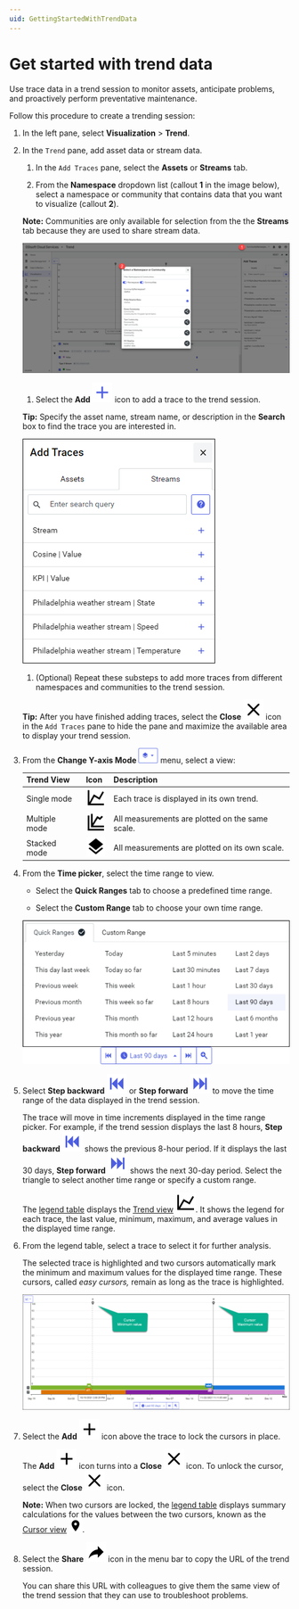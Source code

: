 ```yaml
---
uid: GettingStartedWithTrendData
---
```


# Get started with trend data

Use trace data in a trend session to monitor assets, anticipate problems, and proactively perform preventative maintenance.

Follow this procedure to create a trending session:

1. In the left pane, select **Visualization** > **Trend**.
   
1. In the `Trend` pane, add asset data or stream data.

    1. In the `Add Traces` pane, select the **Assets** or **Streams** tab.

    1. From the **Namespace** dropdown list (callout **1** in the image below), select a namespace or community that contains data that you want to visualize (callout **2**).

    **Note:** Communities are only available for selection from the the **Streams** tab because they are used to share stream data.

    ![Select namespace/community](images/select-namespace-community.png)

    1. Select the **Add** ![add](../_icons/plus-thick-alt.svg) icon to add a trace to the trend session.

    **Tip:** Specify the asset name, stream name, or description in the **Search** box to find the trace you are interested in.
    
    ![Add traces](images/add-traces.png)

    1. (Optional) Repeat these substeps to add more traces from different namespaces and communities to the trend session.  

    **Tip:** After you have finished adding traces, select the **Close** ![close](../_icons/window-close.svg) icon in the `Add Traces` pane to hide the pane and maximize the available area to display your trend session.
        
1. From the **Change Y-axis Mode** ![Trend views menu](images/trend-views-icon.png) menu, select a view:

    | Trend View | Icon | Description |
    |--|--|--|
    | Single mode |  ![single mode](../_icons/chart-line.svg) | Each trace is displayed in its own trend. |
    | Multiple mode | ![multiple mode](../_icons/chart-multiple.svg) | All measurements are plotted on the same scale. |
    | Stacked mode | ![stacked mode](../_icons/layers.svg) | All measurements are plotted on its own scale. |

1. From the **Time picker**, select the time range to view. 

    - Select the **Quick Ranges** tab to choose a predefined time range.
    
    - Select the **Custom Range** tab to choose your own time range.
    
    ![Time picker](images/Time-picker.png)
    
1. Select **Step backward** ![step backward](../_icons/skip-backward.svg) or **Step forward** ![step forward](../_icons/skip-forward.svg) to move the time range of the data displayed in the trend session.

   The trace will move in time increments displayed in the time range picker. For example, if the trend session displays the last 8 hours, **Step backward** ![step backward](../_icons/skip-backward.svg) shows the previous 8-hour period. If it displays the last 30 days, **Step forward** ![step forward](../_icons/skip-forward.svg) shows the next 30-day period. Select the triangle to select another time range or specify a custom range.

   The [legend table](xref:LegendTableReference) displays the [Trend view](xref:LegendTableReference#trend-view) ![trend](../_icons/chart-line.svg). It shows the legend for each trace, the last value, minimum, maximum, and average values in the displayed time range.

1. From the legend table, select a trace to select it for further analysis.

    The selected trace is highlighted and two cursors automatically mark the minimum and maximum values for the displayed time range. These cursors, called *easy cursors,* remain as long as the trace is highlighted.

    ![Maximum and minimum cursors](images/Max_min_cursors.png)

1. Select the **Add** ![add](../_icons/plus-thick.svg) icon above the trace to lock the cursors in place.
    
    The **Add** ![add](../_icons/plus-thick.svg) icon turns into a **Close** ![close](../_icons/window-close.svg) icon. To unlock the cursor, select the **Close** ![close](../_icons/window-close.svg) icon.

    **Note:** When two cursors are locked, the [legend table](xref:LegendTableReference) displays summary calculations for the values between the two cursors, known as the [Cursor view](xref:LegendTableReference#cursor-view) ![cursor](../_icons/map-marker.svg).

1. Select the **Share** ![share](../_icons/share.svg) icon in the menu bar to copy the URL of the trend session. 

    You can share this URL with colleagues to give them the same view of the trend session that they can use to troubleshoot problems.
